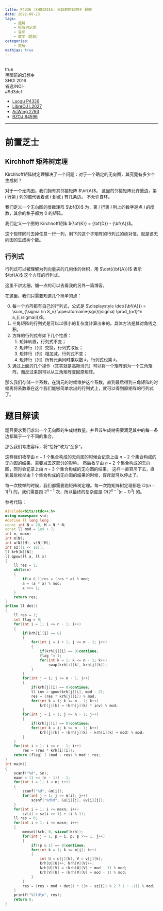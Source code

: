 ```yaml
---
title: P4336 [SHOI2016] 黑暗前的幻想乡 题解
date: 2022-08-23
tags:
	- 题解
	- 矩阵树定理
	- 容斥
	- 数学（题目）
categories:
	- 题解
mathjax: true
---
```

<br>
<!-- more -->
<div id="problem-card-vis">true</div>
<div id="problem-info-name">黑暗前的幻想乡</div>
<div id="problem-info-from">SHOI 2016</div>
<div id="problem-info-difficulty">省选/NOI-</div>
<div id="problem-info-color">#9d3dcf</div>
<div id="problem-info-submit"><ul><li><a href="https://www.luogu.com.cn/problem/P4336">Luogu P4336</a></li><li><a href="https://loj.ac/p/2027">LibreOJ L2027</a></li><li><a href="https://www.acwing.com/problem/content/2795/">AcWing 2793</a></li><li><a href="https://darkbzoj.cc/problem/4596">BZOJ #4596</a></li></ul></div>

----

# 前置芝士

## Kirchhoff 矩阵树定理

Kirchhoff矩阵树定理解决了一个问题：对于一个确定的无向图，其究竟有多少个生成树？

对于一个无向图，我们拥有其邻接矩阵 $\bf{A}$。
这里的邻接矩阵允许重边，第 $i$ 行第 $j$ 列的值代表着点 $i$ 到点 $j$ 有几条边。
不允许自环。

我们定义一个无向图的度数矩阵 $\bf{D}$ 为，第 $i$ 行第 $i$ 列上的数字是点 $i$ 的度数，其余的格子都为 $0$ 的矩阵。

我们定义一个图的 Kirchhoff矩阵 ${\bf{K}} = {\bf{D}} - {\bf{A}}$。

这个矩阵同时去掉任意一行一列，剩下的这个子矩阵的行列式的绝对值，就是该无向图的生成树个数。

## 行列式

行列式可以被理解为列向量夹的几何体的体积，用 $\det({\bf{A}})$ 表示 $\bf{A}$ 这个方阵的行列式。

这里不讲太细，细一点的可以去看我的另外一篇博客。

在这里，我们只需要知道几个简单的点：

0. 每一个方阵都有自己的行列式，公式是 $\displaystyle \det({\bf{A}}) = \sum_{\sigma \in S_n} \operatorname{sgn}(\sigma) \prod_{i=1}^n a_{i,\sigma(i)}$。
1. 三角矩阵的行列式是可以以很小的复杂度计算出来的。具体方法是其对角线之积。
2. 方阵的行列式有如下几个性质：
	1. 矩阵转置，行列式不变；
	2. 矩阵行（列）交换，行列式取反；
	3. 矩阵行（列）相加减，行列式不变；
	4. 矩阵行（列）所有元素同时乘以数 $k$，行列式也乘 $k$。
3. 通过上面的几个操作（其实就是高斯消元）可以将一个矩阵消为一个三角矩阵，而反过来则可以从三角矩阵变回原矩阵。

那么我们存储一个系数，在消元的时候维护这个系数，直到最后得到三角矩阵的时候再将系数乘在这个我们能够简单求出的行列式上，就可以得到原矩阵的行列式了。

# 题目解读

题目要求我们求出一个无向图的生成树数量，并且该生成树需要满足其中的每一条边都属于一个不同的集合。

那么我们考虑容斥，将“恰好”改为“至多”。

这样我们枚举由 $n-1$ 个集合构成的无向图的时候会记录上由 $n-2$ 个集合构成的无向图的结果，需要减去这部分的影响。
然后枚举由 $n-2$ 个集合构成的无向图，同时会记录上由 $n-3$ 个集合构成的无向图的结果。
这样一直容斥下去，直到最后枚举由 $1$ 个集合构成的无向图的结果的时候，容斥就可以停止了。

每一次枚举的时候，我们都需要跑矩阵树定理。每一次跑矩阵树定理都是 $O((n-1)^3)$ 的，我们需要跑 $2^{n-1}$ 次，所以最终的复杂度是 $O(2^{n-1}(n-1)^3)$ 的。

参考代码：

``` cpp
#include<bits/stdc++.h>
using namespace std;
#define ll long long
const int N = 20, M = N * N;
const ll mod = 1e9 + 7;
int n, maxn;
int m[N];
int u[N][M], v[N][M];
int sz[(1 << 18)];
ll krh[N][N];
ll qpow(ll a, ll x)
{
	ll res = 1;
	while(x)
	{
		if(x & 1)res = (res * a) % mod;
		a = (a * a) % mod;
		x >>= 1;
	}
	return res;
}
inline ll det()
{
	ll res = 1;
	int flag = 0;
	for(int i = 1; i <= n - 1; i++)
	{
		if(krh[i][i] == 0)
		{
			for(int j = i + 1; j <= n - 1; j++)
			{
				if(krh[j][i] == 0)continue;
				flag ^= 1;
				for(int k = 1; k <= n - 1; k++)
					swap(krh[i][k], krh[j][k]);
			}
		}
		for(int j = i; j <= n - 1; j++)
		{
			if(krh[j][i] == 0)continue;
			ll inv = qpow(krh[j][i], mod - 2);
			res = (res * krh[j][i]) % mod;
			for(int k = i; k <= n - 1; k++)
				krh[j][k] = (krh[j][k] * inv) % mod;
		}
		for(int j = i + 1; j <= n - 1; j++)
		{
			if(krh[j][i] == 0)continue;
			for(int k = i; k <= n - 1; k++)
				krh[j][k] = (krh[j][k] - krh[i][k] + mod) % mod;
		}
	}
	for(int i = 1; i <= n - 1; i++)
		res = (res * krh[i][i]);
	return (flag) ? (mod - res) % mod : res;
}
int main()
{
	scanf("%d", &n);
	maxn = (1 << (n - 1)) - 1;
	for(int i = 1; i < n; i++)
	{
		scanf("%d", &m[i]);
		for(int j = 1; j <= m[i]; j++)
			scanf("%d%d", &u[i][j], &v[i][j]);
	}
	for(int i = 1; i <= maxn; i++)
		sz[i] = sz[i >> 1] + (i & 1);
	ll res = 0;
	for(int i = 1; i <= maxn; i++)
	{
		memset(krh, 0, sizeof(krh));
		for(int j = 1, p = i; p; p >>= 1, j++)
		{
			if((p & 1) == 0)continue;
			for(int k = 1; k <= m[j]; k++)
			{
				int U = u[j][k], V = v[j][k];
				krh[U][U]++, krh[V][V]++;
				krh[U][V] = (krh[U][V] + mod - 1) % mod;
				krh[V][U] = (krh[V][U] + mod - 1) % mod;
			}
		}
		res = (res + mod + det() * ((n - sz[i]) % 2 ? 1 : -1)) % mod;
	}
	printf("%lld\n", res);
	return 0;
}
```

